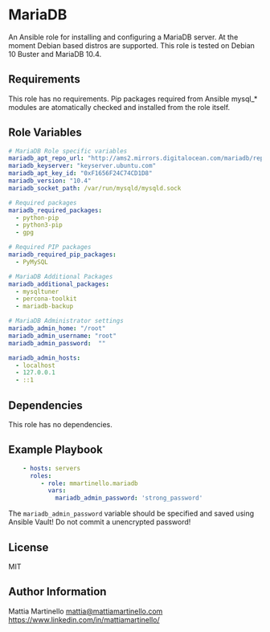 MariaDB
=======

An Ansible role for installing and configuring a MariaDB server.
At the moment Debian based distros are supported.
This role is tested on Debian 10 Buster and MariaDB 10.4.

Requirements
------------

This role has no requirements. Pip packages required from Ansible mysql_*
modules are atomatically checked and installed from the role itself.

Role Variables
--------------

```yaml
# MariaDB Role specific variables
mariadb_apt_repo_url: "http://ams2.mirrors.digitalocean.com/mariadb/repo/"
mariadb_keyserver: "keyserver.ubuntu.com"
mariadb_apt_key_id: "0xF1656F24C74CD1D8"
mariadb_version: "10.4"
mariadb_socket_path: /var/run/mysqld/mysqld.sock

# Required packages
mariadb_required_packages:
  - python-pip
  - python3-pip
  - gpg

# Required PIP packages
mariadb_required_pip_packages:
  - PyMySQL

# MariaDB Additional Packages
mariadb_additional_packages:
  - mysqltuner
  - percona-toolkit
  - mariadb-backup

# MariaDB Administrator settings
mariadb_admin_home: "/root"
mariadb_admin_username: "root"
mariadb_admin_password:  ""

mariadb_admin_hosts:
  - localhost
  - 127.0.0.1
  - ::1
```

Dependencies
------------

This role has no dependencies.

Example Playbook
----------------

```yaml
    - hosts: servers
      roles:
         - role: mmartinello.mariadb
           vars:
             mariadb_admin_password: 'strong_password'
```

The `mariadb_admin_password` variable should be specified and saved using
Ansible Vault!
Do not commit a unencrypted password!

License
-------

MIT

Author Information
------------------

Mattia Martinello
mattia@mattiamartinello.com
https://www.linkedin.com/in/mattiamartinello/
